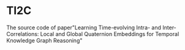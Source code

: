 # TI2C
The source code of paper"Learning Time-evolving Intra- and Inter-Correlations: Local and Global Quaternion Embeddings for Temporal Knowledge Graph Reasoning"
